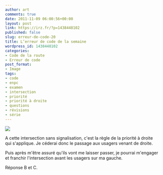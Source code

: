 ```yaml
---
author: art
comments: true
date: 2011-11-09 06:00:56+00:00
layout: post
link: https://irz.fr/?p=1438448102
published: false
slug: erreur-de-code-20
title: L’erreur de code de la semaine
wordpress_id: 1438448102
categories:
- Code de la route
- Erreur de code
post_format:
- Image
tags:
- code
- enpc
- examen
- intersection
- priorité
- priorité à droite
- questions
- révisions
- série
---
```


![](https://static.irz.fr/2011/06/cerberus-2011-06-11-à-00.06.27.png)

A cette intersection sans signalisation, c'est la règle de la priorité à droite qui s'applique. Je céderai donc le passage aux usagers venant de droite.

Puis après m'être assuré qu'ils vont me laisser passer, je pourrai m'engager et franchir l'intersection avant les usagers sur ma gauche.

Réponse B et C.





